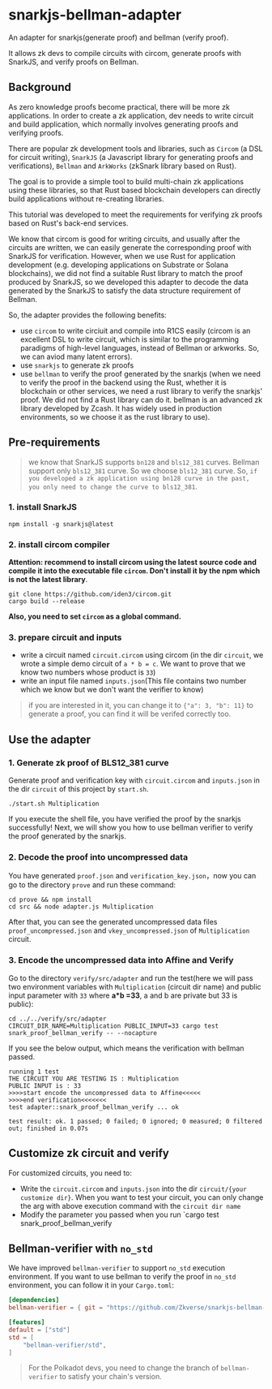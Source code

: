 # snarkjs-bellman-adapter

An adapter for snarkjs(generate proof) and bellman (verify proof).

It allows zk devs to compile circuits with circom, generate proofs with SnarkJS, and verify proofs on Bellman.

## Background

As zero knowledge proofs become practical, there will be more zk applications. In order to create a zk application, dev needs to write circuit and build application, which normally involves generating proofs and verifying proofs.

There are popular zk development tools and libraries, such as `Circom` (a DSL for circuit writing), `SnarkJS` (a Javascript library for generating proofs and verifications), `Bellman` and `ArkWorks` (zkSnark library based on Rust).

The goal is to provide a simple tool to build multi-chain zk applications using these libraries, so that Rust based blockchain developers can directly build applications without re-creating libraries.

This tutorial was developed to meet the requirements for verifying zk proofs based on Rust's back-end services.

We know that circom is good for writing circuits, and usually after the circuits are written, we can easily generate the corresponding proof with SnarkJS for verification. However, when we use Rust for application development (e.g. developing applications on Substrate or Solana blockchains), we did not find a suitable Rust library to match the proof produced by SnarkJS, so we developed this adapter to decode the data generated by the SnarkJS to satisfy the data structure requirement of Bellman.

So, the adapter provides the following benefits:

- use `circom` to write circiuit and compile into R1CS easily (circom is an excellent DSL to write circuit, which is similar to the programming paradigms of high-level languages, instead of Bellman or arkworks. So, we can aviod many latent errors).
- use `snarkjs` to generate zk proofs
- use `bellman` to verify the proof generated by the snarkjs (when we need to verify the proof in the backend using the Rust, whether it is blockchain or other services, we need a rust library to verify the snarkjs' proof. We did not find a Rust library can do it. bellman is an advanced zk library developed by Zcash. It has widely used in production environments, so we choose it as the rust library to use).

## Pre-requirements

> we know that SnarkJS supports `bn128` and `bls12_381` curves. Bellman support only `bls12_381` curve. So we choose `bls12_381` curve. So, `if you developed a zk application using bn128 curve in the past, you only need to change the curve to bls12_381`.

### 1. install SnarkJS

```
npm install -g snarkjs@latest
```

### 2. install circom compiler

**Attention: recommend to install circom using the latest source code and compile it into the executable file `circom`. Don't install it by the npm which is not the latest library**.

```
git clone https://github.com/iden3/circom.git
cargo build --release
```

**Also, you need to set `circom` as a global command.**

### 3. prepare circuit and inputs

- write a circuit named `circuit.circom` using circom (in the dir `circuit`, we wrote a simple demo circuit of `a * b = c`. We want to prove that we know two numbers whose product is `33`)
- write an input file named `inputs.json`(This file contains two number which we know but we don't want the verifier to know)
> if you are interested in it, you can change it to `{"a": 3, "b": 11}` to generate a proof, you can find it will be verifed correctly too.

## Use the adapter

### 1. Generate zk proof of BLS12_381 curve

Generate proof and verification key with `circuit.circom` and `inputs.json` in the dir `circuit` of this project by `start.sh`.

```
./start.sh Multiplication
```
If you execute the shell file, you have verified the proof by the snarkjs successfully! Next, we will show you how to use bellman verifier to verify the proof generated by the snarkjs.

### 2. Decode the proof into uncompressed data

You have generated `proof.json` and `verification_key.json`，now you can go to the directory `prove` and run these command:

```
cd prove && npm install
cd src && node adapter.js Multiplication
```

After that, you can see the generated uncompressed data files `proof_uncompressed.json` and `vkey_uncompressed.json` of `Multiplication` circuit.

### 3. Encode the uncompressed data into Affine and Verify

Go to the directory `verify/src/adapter` and run the test(here we will pass two environment variables with `Multiplication` (circuit dir name) and public input parameter with `33` where **a*b =33**, a and b are private but 33 is public):

```
cd ../../verify/src/adapter
CIRCUIT_DIR_NAME=Multiplication PUBLIC_INPUT=33 cargo test snark_proof_bellman_verify -- --nocapture
```

If you see the below output, which means the verification with bellman passed.

```
running 1 test
THE CIRCUIT YOU ARE TESTING IS : Multiplication
PUBLIC INPUT is : 33
>>>>start encode the uncompressed data to Affine<<<<<
>>>>end verification<<<<<<<
test adapter::snark_proof_bellman_verify ... ok

test result: ok. 1 passed; 0 failed; 0 ignored; 0 measured; 0 filtered out; finished in 0.07s
```

## Customize zk circuit and verify

For customized circuits, you need to:
- Write the `circuit.circom` and `inputs.json` into the dir `circuit/{your customize dir}`. When you want to test your circuit, you can only change the arg with above execution command with the `circuit dir name`
- Modify the parameter you passed when you run `cargo test snark_proof_bellman_verify


## Bellman-verifier with `no_std`
We have improved `bellman-verifier` to support `no_std` execution environment.
If you want to use bellman to verify the proof in `no_std` environment, you can follow it in your `Cargo.toml`:

```toml
[dependencies]
bellman-verifier = { git = "https://github.com/Zkverse/snarkjs-bellman-adapter.git", default-features = false, version = "0.1.0"}

[features]
default = ["std"]
std = [
	"bellman-verifier/std",
]
```

> For the Polkadot devs, you need to change the branch of `bellman-verifier` to satisfy your chain's version.

